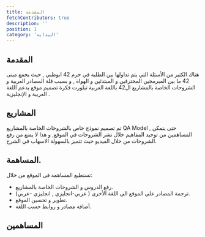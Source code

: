 ```yaml
---
title: المقدمة
fetchContributors: true
description: ''
position: 1
category: 'البداية'
---
```


## المقدمة

هناك الكثير من الأسئلة التي يتم تداولها بين الطلبة في حرم 42 ابوظبي , حيث يجمع مبنى 42 ما بين المبرمجين المحترفين و المبتدئين و الهواة , و بسبب قلة المصادر العربية و الشروحات الخاصة بالمشاريع ال42  باللغة العربية تبلورت فكرة تصميم موقع يدعم اللغة العربية و الإنجليزية .

## المشاريع
تم تصميم نموذج خاص بالشروحات الخاصة بالمشاريع QA Model   , حتى يتمكن المساهمين من توحيد المفاهيم خلال نشر الشروحات في الموقع, و هذا لا يمنع من رفع الشروحات من خلال الفيديو حيث تتميز بالسهولة الاسهاب في الشرح.

## المساهمة.

تستطيع المساهمة في الموقع من خلال:
-	رفع الدروس و الشروحات الخاصة بالمشاريع.
-	ترجمة المصادر على الموقع الى اللغة الأخرى ( عربي-انجليزي , انجليزي -عربي).
-	تطوير و تحسين الموقع.
-	أضافة مصادر و روابط حسب اللغة.



## المساهمين

<contributors :items="$contributors"></contributors>
